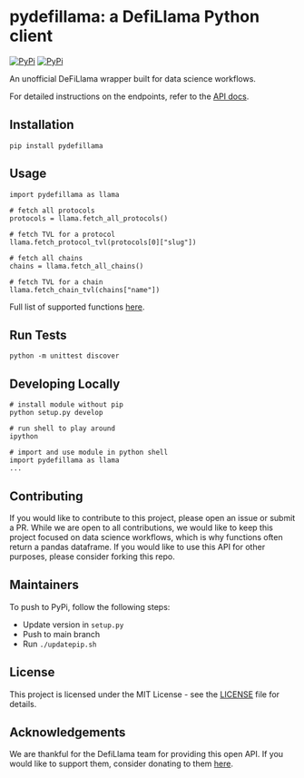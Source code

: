# pydefillama: a DefiLlama Python client

[![PyPi](https://github.com/Artemis-xyz/pydefillama/actions/workflows/python-package.yml/badge.svg?branch=main)](https://github.com/Artemis-xyz/pydefillama/actions/workflows/python-package.yml)
[![PyPi](https://img.shields.io/pypi/v/pydefillama)](https://pypi.org/project/pydefillama/)

An unofficial DeFiLlama wrapper built for data science workflows.

For detailed instructions on the endpoints, refer to the [API docs](https://defillama.com/docs/api).

## Installation

`pip install pydefillama`

## Usage

```
import pydefillama as llama

# fetch all protocols
protocols = llama.fetch_all_protocols()

# fetch TVL for a protocol
llama.fetch_protocol_tvl(protocols[0]["slug"])

# fetch all chains
chains = llama.fetch_all_chains()

# fetch TVL for a chain
llama.fetch_chain_tvl(chains["name"])
```

Full list of supported functions [here](https://github.com/Artemis-xyz/pydefillama/blob/main/pydefillama/src/fetcher.py).

## Run Tests

```
python -m unittest discover
```

## Developing Locally

```
# install module without pip
python setup.py develop

# run shell to play around
ipython

# import and use module in python shell
import pydefillama as llama
...
```

## Contributing

If you would like to contribute to this project, please open an issue or submit a PR.
While we are open to all contributions, we would like to keep this project focused on data science workflows, which is why functions often return a pandas dataframe.
If you would like to use this API for other purposes, please consider forking this repo.

## Maintainers

To push to PyPi, follow the following steps:

- Update version in `setup.py`
- Push to main branch
- Run `./updatepip.sh`

## License

This project is licensed under the MIT License - see the [LICENSE](LICENSE) file for details.

## Acknowledgements

We are thankful for the DefiLlama team for providing this open API. If you would like to support them, consider donating to them [here](https://defillama.com/donations).
